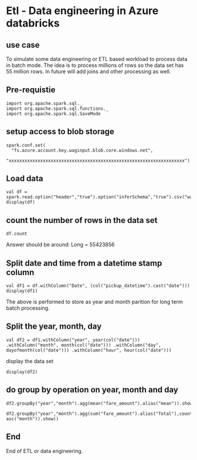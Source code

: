 # Etl - Data engineering in Azure databricks

## use case

To simulate some data engineering or ETL based workload to process data in batch mode. The idea is to process millions of rows so the data set has 55 million rows. In future will add joins and other processing as well.

## Pre-requistie

```
import org.apache.spark.sql._
import org.apache.spark.sql.functions._
import org.apache.spark.sql.SaveMode
```

## setup access to blob storage

```
spark.conf.set(
  "fs.azure.account.key.waginput.blob.core.windows.net",
  "xxxxxxxxxxxxxxxxxxxxxxxxxxxxxxxxxxxxxxxxxxxxxxxxxxxxxxxxxxxxxxxxxxx")
```

## Load data

```
val df = spark.read.option("header","true").option("inferSchema","true").csv("wasbs://incoming@waginput.blob.core.windows.net/train.csv")
display(df)
```

## count the number of rows in the data set

```
df.count
```

Answer should be around: Long = 55423856

## Split date and time from a datetime stamp column

```
val df1 = df.withColumn("Date", (col("pickup_datetime").cast("date")))
display(df1)
```

The above is performed to store as year and month parition for long term batch processing.

## Split the year, month, day

```
val df2 = df1.withColumn("year", year(col("date"))) .withColumn("month", month(col("date"))) .withColumn("day", dayofmonth(col("date"))) .withColumn("hour", hour(col("date")))
```

display the data set

```
display(df2)
```

## do group by operation on year, month and day

```
df2.groupBy("year","month").agg(mean("fare_amount").alias("mean")).show()
```

```
df2.groupBy("year","month").agg(sum("fare_amount").alias("Total"),count("key").alias("Count")).sort(asc("year"), asc("month")).show()
```

## End

End of ETL or data engineering.